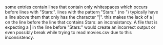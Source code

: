 some entries contain lines that contain only whitespaces which occurs before lines with "Stars:". lines with the pattern "Stars:" (no ") typically have a line above them that only has the character "|". this makes the lack of a | on the line before the line that contains Stars: an inconsistancy. A file that is expecting a | in the line before "Stars:" would create an incorrect output or even possibly break while trying to read movies.csv due to this inconsistency.
